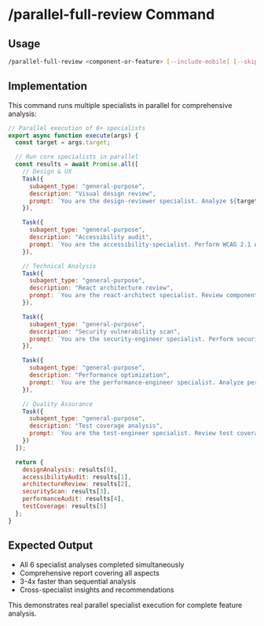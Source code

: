 # /parallel-full-review Command

## Usage
```bash
/parallel-full-review <component-or-feature> [--include-mobile] [--skip-ai]
```

## Implementation
This command runs multiple specialists in parallel for comprehensive analysis:

```javascript
// Parallel execution of 6+ specialists
export async function execute(args) {
  const target = args.target;

  // Run core specialists in parallel
  const results = await Promise.all([
    // Design & UX
    Task({
      subagent_type: "general-purpose",
      description: "Visual design review",
      prompt: `You are the design-reviewer specialist. Analyze ${target} for visual design compliance.`
    }),

    Task({
      subagent_type: "general-purpose",
      description: "Accessibility audit",
      prompt: `You are the accessibility-specialist. Perform WCAG 2.1 AA compliance check on ${target}.`
    }),

    // Technical Analysis
    Task({
      subagent_type: "general-purpose",
      description: "React architecture review",
      prompt: `You are the react-architect specialist. Review component architecture for ${target}.`
    }),

    Task({
      subagent_type: "general-purpose",
      description: "Security vulnerability scan",
      prompt: `You are the security-engineer specialist. Perform security analysis of ${target}.`
    }),

    Task({
      subagent_type: "general-purpose",
      description: "Performance optimization",
      prompt: `You are the performance-engineer specialist. Analyze performance of ${target}.`
    }),

    // Quality Assurance
    Task({
      subagent_type: "general-purpose",
      description: "Test coverage analysis",
      prompt: `You are the test-engineer specialist. Review test coverage for ${target}.`
    })
  ]);

  return {
    designAnalysis: results[0],
    accessibilityAudit: results[1],
    architectureReview: results[2],
    securityScan: results[3],
    performanceAudit: results[4],
    testCoverage: results[5]
  };
}
```

## Expected Output
- All 6 specialist analyses completed simultaneously
- Comprehensive report covering all aspects
- 3-4x faster than sequential analysis
- Cross-specialist insights and recommendations

This demonstrates real parallel specialist execution for complete feature analysis.